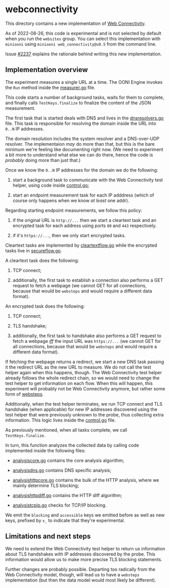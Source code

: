 # webconnectivity

This directory contains a new implementation of [Web Connectivity](
https://github.com/ooni/spec/blob/master/nettests/ts-017-web-connectivity.md).

As of 2022-08-26, this code is experimental and is not selected
by default when you run the `websites` group. You can select this
implementation with `miniooni` using `miniooni web_connectivity@v0.5`
from the command line.

Issue [#2237](https://github.com/ooni/probe/issues/2237) explains the rationale
behind writing this new implementation.

## Implementation overview

The experiment measures a single URL at a time. The OONI Engine invokes the
`Run` method inside the [measurer.go](measurer.go) file.

This code starts a number of background tasks, waits for them to complete, and
finally calls `TestKeys.finalize` to finalize the content of the JSON measurement.

The first task that is started deals with DNS and lives in the
[dnsresolvers.go](dnsresolvers.go) file. This task is responsible for
resolving the domain inside the URL into `0..N` IP addresses.

The domain resolution includes the system resolver and a DNS-over-UDP
resolver. The implementaion _may_ do more than that, but this is the
bare minimum we're feeling like documenting right now. (We need to
experiment a bit more to understand what else we can do there, hence
the code is _probably_ doing more than just that.)

Once we know the `0..N` IP addresses for the domain we do the following:

1. start a background task to communicate with the Web Connectivity
test helper, using code inside [control.go](control.go);

2. start an endpoint measurement task for each IP adddress (which of
course only happens when we know _at least_ one addr).

Regarding starting endpoint measurements, we follow this policy:

1. if the original URL is `http://...` then we start a cleartext task
and an encrypted task for each address using ports `80` and `443`
respectively.

2. if it's `https://...`, then we only start encrypted tasks.

Cleartext tasks are implemented by [cleartextflow.go](cleartextflow.go) while
the encrypted tasks live in [secureflow.go](secureflow.go).

A cleartext task does the following:

1. TCP connect;

2. additionally, the first task to establish a connection also performs
a GET request to fetch a webpage (we cannot GET for all connections, because
that would be `websteps` and would require a different data format).

An encrypted task does the following:

1. TCP connect;

2. TLS handshake;

3. additionally, the first task to handshake also performs
a GET request to fetch a webpage _iff_ the input URL was `https://...` (we cannot GET
for all connections, because that would be `websteps` and would require a
different data format).

If fetching the webpage returns a redirect, we start a new DNS task passing it
the redirect URL as the new URL to measure. We do not call the test helper again
when this happens, though. The Web Connectivity test helper already follows the whole
redirect chain, so we would need to change the test helper to get information on
each flow. When this will happen, this experiment will probably not be Web Connectivity
anymore, but rather some form of [websteps](https://github.com/bassosimone/websteps-illustrated/).

Additionally, when the test helper terminates, we run TCP connect and TLS handshake
(when applicable) for new IP addresses discovered using the test helper that were
previously unknown to the probe, thus collecting extra information. This logic lives
inside the [control.go](control.go) file.

As previously mentioned, when all tasks complete, we call `TestKeys.finalize`.

In turn, this function analyzes the collected data by calling code implemented
inside the following files:

- [analysiscore.go](analysiscore.go) contains the core analysis algorithm;

- [analysisdns.go](analysisdns.go) contains DNS specific analysis;

- [analysishttpcore.go](analysishttpcore.go) contains the bulk of the HTTP
analysis, where we mainly determine TLS blocking;

- [analysishttpdiff.go](analysishttpdiff.go) contains the HTTP diff algorithm;

- [analysistcpip.go](analysistcpip.go) checks for TCP/IP blocking.

We emit the `blocking` and `accessible` keys we emitted before as well as new
keys, prefixed by `x_` to indicate that they're experimental.

## Limitations and next steps

We need to extend the Web Connectivity test helper to return us information
about TLS handshakes with IP addresses discovered by the probe. This information
would allow us to make more precise TLS blocking statements.

Further changes are probably possible. Departing too radically from the Web
Connectivity model, though, will lead us to have a `websteps` implementation (but
then the data model would most likely be different).
